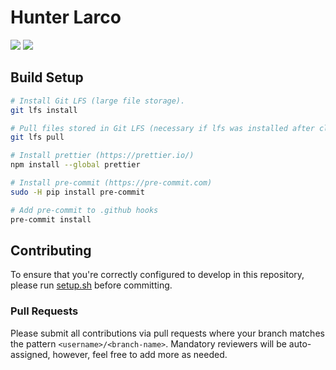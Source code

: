 # Hunter Larco

![](https://github.com/hunterlarco/hunterlarco.com/workflows/ci/badge.svg)
![](https://github.com/hunterlarco/hunterlarco.com/workflows/pre-commit/badge.svg)

## Build Setup

```sh
# Install Git LFS (large file storage).
git lfs install

# Pull files stored in Git LFS (necessary if lfs was installed after clone).
git lfs pull

# Install prettier (https://prettier.io/)
npm install --global prettier

# Install pre-commit (https://pre-commit.com)
sudo -H pip install pre-commit

# Add pre-commit to .github hooks
pre-commit install
```

## Contributing

To ensure that you're correctly configured to develop in this repository,
please run [setup.sh](./setup.sh) before committing.

### Pull Requests

Please submit all contributions via pull requests where your branch matches the
pattern `<username>/<branch-name>`. Mandatory reviewers will be auto-assigned,
however, feel free to add more as needed.

